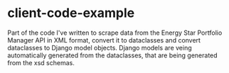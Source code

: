 # client-code-example
Part of the code I've written to scrape data from the Energy Star Portfolio Manager API in XML format, convert it to dataclasses and convert dataclasses to Django model objects. Django models are veing automatically generated from the dataclasses, that are being generated from the xsd schemas.
